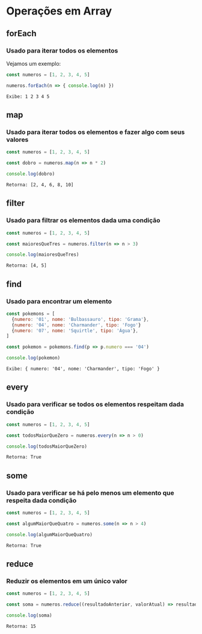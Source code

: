 # Operações em Array

## forEach
### Usado para iterar todos os elementos

Vejamos um exemplo:
```js
const numeros = [1, 2, 3, 4, 5]

numeros.forEach(n => { console.log(n) })
```
```
Exibe: 1 2 3 4 5
```

## map
### Usado para iterar todos os elementos e fazer algo com seus valores

```js
const numeros = [1, 2, 3, 4, 5]

const dobro = numeros.map(n => n * 2)

console.log(dobro)
```

```
Retorna: [2, 4, 6, 8, 10]
```

## filter
### Usado para filtrar os elementos dada uma condição

```js
const numeros = [1, 2, 3, 4, 5]

const maioresQueTres = numeros.filter(n => n > 3)

console.log(maioresQueTres)
```

```
Retorna: [4, 5]
```


## find
### Usado para encontrar um elemento

```js
const pokemons = [
  {numero: '01', nome: 'Bulbassauro', tipo: 'Grama'},
  {numero: '04', nome: 'Charmander', tipo: 'Fogo'}
  {numero: '07', nome: 'Squirtle', tipo: 'Água'},
]

const pokemon = pokemons.find(p => p.numero === '04')

console.log(pokemon)
```

```
Exibe: { numero: '04', nome: 'Charmander', tipo: 'Fogo' }
```


## every
### Usado para verificar se todos os elementos respeitam dada condição

```js
const numeros = [1, 2, 3, 4, 5]

const todosMaiorQueZero = numeros.every(n => n > 0)

console.log(todosMaiorQueZero)
```

```
Retorna: True
```


## some
### Usado para verificar se há pelo menos um elemento que respeita dada condição

```js
const numeros = [1, 2, 3, 4, 5]

const algumMaiorQueQuatro = numeros.some(n => n > 4)

console.log(algumMaiorQueQuatro)
```

```
Retorna: True
```
## reduce
### Reduzir os elementos em um único valor

```js
const numeros = [1, 2, 3, 4, 5]

const soma = numeros.reduce((resultadoAnterior, valorAtual) => resultadoAnterior + valorAtual, 0)

console.log(soma)
```

```
Retorna: 15
```